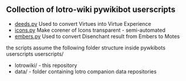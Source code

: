 ## Collection of lotro-wiki pywikibot userscripts

* [deeds.py](deeds.py) Used to convert Virtues into Virtue Experience
* [icons.py](icons.py) Make corener of Icons transparent - semi-automated
* [embers.py](embers.py) Used to convert Disenchant result from Embers to Motes


the scripts assume the following folder structure inside pywkibots userscripts
userscripts/
- lotrowiki/     - this repository
- data/          - folder containing lotro companion data repositories
